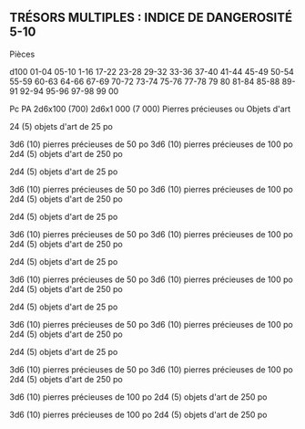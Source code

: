 ## TRÉSORS MULTIPLES : INDICE DE DANGEROSITÉ 5-10


Pièces

d100
01-04
05-10
1-16
17-22
23-28
29-32
33-36
37-40
41-44
45-49
50-54
55-59
60-63
64-66
67-69
70-72
73-74
75-76
77-78
79
80
81-84
85-88
89-91
92-94
95-96
97-98
99
00

Pc PA
2d6x100 (700)  2d6x1 000 (7 000)
Pierres précieuses ou Objets d'art

24 (5) objets d'art de 25 po

3d6 (10) pierres précieuses de 50 po
3d6 (10) pierres précieuses de 100 po
2d4 (5) objets d'art de 250 po

2d4 (5) objets d'art de 25 po

3d6 (10) pierres précieuses de 50 po
3d6 (10) pierres précieuses de 100 po
2d4 (5) objets d'art de 250 po

2d4 (5) objets d'art de 25 po

3d6 (10) pierres précieuses de 50 po
3d6 (10) pierres précieuses de 100 po
2d4 (5) objets d'art de 250 po

2d4 (5) objets d'art de 25 po

3d6 (10) pierres précieuses de 50 po
3d6 (10) pierres précieuses de 100 po
2d4 (5) objets d'art de 250 po

2d4 (5) objets d'art de 25 po

3d6 (10) pierres précieuses de 50 po
3d6 (10) pierres précieuses de 100 po
2d4 (5) objets d'art de 250 po

2d4 (5) objets d'art de 25 po

3d6 (10) pierres précieuses de 50 po
3d6 (10) pierres précieuses de 100 po
2d4 (5) objets d'art de 250 po

3d6 (10) pierres précieuses de 100 po
2d4 (5) objets d'art de 250 po

3d6 (10) pierres précieuses de 100 po
2d4 (5) objets d'art de 250 po
